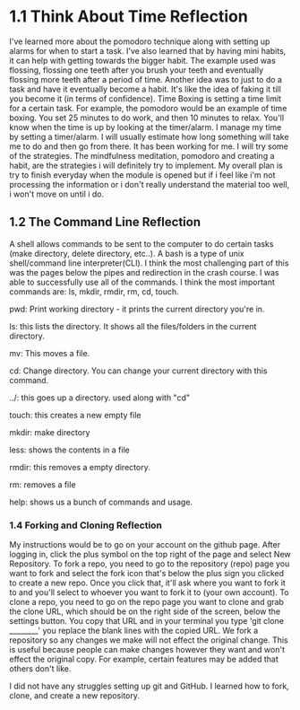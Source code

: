 # 1.1 Think About Time Reflection

I've learned more about the pomodoro technique along with setting up alarms for when to start a task. I've also learned that by having mini habits, it can help with getting towards the bigger habit. The example used was flossing, flossing one teeth after you brush your teeth and eventually flossing more teeth after a period of time. Another idea was to just to do a task and have it eventually become a habit. It's like the idea of faking it till you become it (in terms of confidence). Time Boxing is setting a time limit for a certain task. For example, the pomodoro would be an example of time boxing. You set 25 minutes to do work, and then 10 minutes to relax. You'll know when the time is up by looking at the timer/alarm. I manage my time by setting a timer/alarm. I will usually estimate how long something will take me to do and then go from there. It has been working for me. I will try some of the strategies. The mindfulness meditation, pomodoro and creating a habit, are the strategies i will definitely try to implement. My overall plan is try to finish everyday when the module is opened but if i feel like i'm not processing the information or i don't really understand the material too well, i won't move on until i do.

## 1.2 The Command Line Reflection

A shell allows commands to be sent to the computer to do certain tasks (make directory, delete directory, etc..). A bash is a type of unix shell/command line interpreter(CLI). I think the most challenging part of this was the pages below the pipes and redirection in the crash course.  I was able to successfully use all of the commands. I think the most important commands are: ls, mkdir, rmdir, rm, cd, touch.

pwd: Print working directory - it prints the current directory you're in.

ls: this lists the directory. It shows all the files/folders in the current directory.

mv: This moves a file.

cd: Change directory. You can change your current directory with this command.

../: this goes up a directory. used along with "cd"

touch: this creates a new empty file

mkdir: make directory

less: shows the contents in a file

rmdir: this removes a empty directory.

rm: removes a file

help: shows us a bunch of commands and usage.

### 1.4 Forking and Cloning Reflection

My instructions would be to go on your account on the github page. After logging in, click the plus symbol on the top right of the page and select New Repository. To fork a repo, you need to go to the repository (repo) page you want to fork and select the fork icon that's below the plus sign you clicked to create a new repo. Once you click that, it'll ask where you want to fork it to and you'll select to whoever you want to fork it to (your own account). To clone a repo, you need to go on the repo page you want to clone and grab the clone URL, which should be on the right side of the screen, below the settings button. You copy that URL and in your terminal you type 'git clone ________' you replace the blank lines with the copied URL. We fork a repository so any changes we make will not effect the original change. This is useful because people can make changes however they want and won't effect the original copy. For example, certain features may be added that others don't like.

I did not have any struggles setting up git and GitHub. I learned how to fork, clone, and create a new repository.

